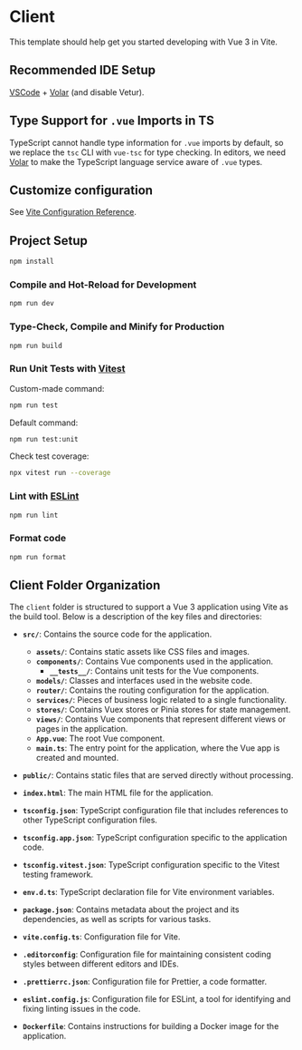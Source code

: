 # Client

This template should help get you started developing with Vue 3 in Vite.

## Recommended IDE Setup

[VSCode](https://code.visualstudio.com/) + [Volar](https://marketplace.visualstudio.com/items?itemName=Vue.volar) (and disable Vetur).

## Type Support for `.vue` Imports in TS

TypeScript cannot handle type information for `.vue` imports by default, so we replace the `tsc` CLI with `vue-tsc` for type checking. In editors, we need [Volar](https://marketplace.visualstudio.com/items?itemName=Vue.volar) to make the TypeScript language service aware of `.vue` types.

## Customize configuration

See [Vite Configuration Reference](https://vite.dev/config/).

## Project Setup

```sh
npm install
```

### Compile and Hot-Reload for Development

```sh
npm run dev
```

### Type-Check, Compile and Minify for Production

```sh
npm run build
```

### Run Unit Tests with [Vitest](https://vitest.dev/)

Custom-made command:
```sh
npm run test
```

Default command:
```sh
npm run test:unit
```

Check test coverage:
```sh
npx vitest run --coverage
```

### Lint with [ESLint](https://eslint.org/)

```sh
npm run lint
```
### Format code

```sh
npm run format
```

## Client Folder Organization

The `client` folder is structured to support a Vue 3 application using Vite as the build tool. Below is a description of the key files and directories:

- **`src/`**: Contains the source code for the application.
    - **`assets/`**: Contains static assets like CSS files and images.
    - **`components/`**: Contains Vue components used in the application.
        - **`__tests__/`**: Contains unit tests for the Vue components.
    - **`models/`**: Classes and interfaces used in the website code.
    - **`router/`**: Contains the routing configuration for the application.
    - **`services/`**: Pieces of business logic related to a single functionality.
    - **`stores/`**: Contains Vuex stores or Pinia stores for state management.
    - **`views/`**: Contains Vue components that represent different views or pages in the application.
    - **`App.vue`**: The root Vue component.
    - **`main.ts`**: The entry point for the application, where the Vue app is created and mounted.

- **`public/`**: Contains static files that are served directly without processing.

- **`index.html`**: The main HTML file for the application.

- **`tsconfig.json`**: TypeScript configuration file that includes references to other TypeScript configuration files.

- **`tsconfig.app.json`**: TypeScript configuration specific to the application code.

- **`tsconfig.vitest.json`**: TypeScript configuration specific to the Vitest testing framework.

- **`env.d.ts`**: TypeScript declaration file for Vite environment variables.

- **`package.json`**: Contains metadata about the project and its dependencies, as well as scripts for various tasks.

- **`vite.config.ts`**: Configuration file for Vite.

- **`.editorconfig`**: Configuration file for maintaining consistent coding styles between different editors and IDEs.

- **`.prettierrc.json`**: Configuration file for Prettier, a code formatter.

- **`eslint.config.js`**: Configuration file for ESLint, a tool for identifying and fixing linting issues in the code.

- **`Dockerfile`**: Contains instructions for building a Docker image for the application.